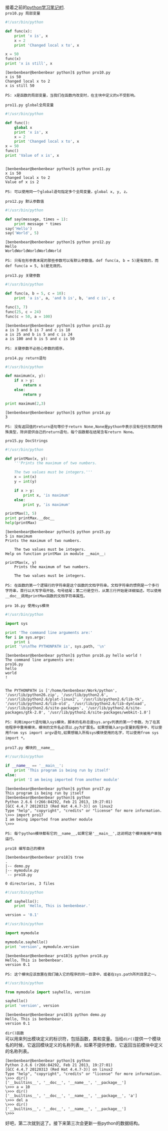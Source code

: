 接着之前的[python学习笔记#1](https://github.com/Benbenbear/Coolshare/blob/master/Experience/python%E5%AD%A6%E4%B9%A0%E7%AC%94%E8%AE%B0%231.md).         
`pro10.py 局部变量`
``` python
#!/usr/bin/python

def func(x):
    print 'x is', x
    x = 2
    print 'Changed local x to', x

x = 50
func(x)
print 'x is still', x
```
<pre><code>[benbenbear@benbenbear python]$ python pro10.py 
x is 50
Changed local x to 2
x is still 50
</pre></code>
`PS: x是函数的局部变量，当我们在函数内改变时，在主块中定义的x不受影响。`

`pro11.py global全局变量`
``` python
#!/usr/bin/python

def func():
    global x
    print 'x is', x
    x = 2
    print 'Changed local x to', x
x = 50
func()
print 'Value of x is', x
```
<pre><code>
[benbenbear@benbenbear python]$ python pro11.py
x is 50
Changed local x to 2
Value of x is 2
</pre></code>
`PS: 可以使用同一个global语句指定多个全局变量，global x, y, z。`

`pro12.py 默认参数值`
``` python
#!/usr/bin/python

def say(message, times = 1):
    print message * times
say('Hello')
say('World', 5)
```
<pre><code>[benbenbear@benbenbear python]$ python pro12.py
Hello
WorldWorldWorldWorldWorld
</pre></code>
`PS: 只有在形参表末尾的那些参数可以有默认参数值。def func(a, b = 5)是有效的，而def func(a = 5, b)是无效的。`

`pro13.py 关键参数`
``` python
#!/usr/bin/python

def func(a, b = 5, c = 10):
    print 'a is', a, 'and b is', b, 'and c is', c

func(3, 7)
func(25, c = 24)
func(c = 50, a = 100)
```
<pre><code>[benbenbear@benbenbear python]$ python pro13.py
a is 3 and b is 7 and c is 10
a is 25 and b is 5 and c is 24
a is 100 and b is 5 and c is 50
</pre></code>
`PS: 关键参数不必担心参数的顺序。`

`pro14.py return语句`
``` python
#!/usr/bin/python

def maximum(x, y):
    if x > y:
        return x
    else:
        return y

print maximum(2,3)
```
<pre><code>[benbenbear@benbenbear python]$ python pro14.py
3
</pre></code>
`PS: 没有返回值的return语句等价于return None,None是python中表示没有任何东西的特殊类型，除非提供自己的return语句，每个函数都在结尾含有return None。`

`pro15.py DocStrings`
``` python
#!/usr/bin/python

def printMax(x, y):
    '''Prints the maximum of two numbers.

    The two values must be integers.'''
    x = int(x)
    y = int(y)

    if x > y:
        print x, 'is maximum'
    else:
        print y, 'is maximum'

printMax(3, 5)
print printMax.__doc__
help(printMax)
```
``` 
[benbenbear@benbenbear python]$ python pro15.py
5 is maximum
Prints the maximum of two numbers.

    The two values must be integers.
Help on function printMax in module __main__:

printMax(x, y)
    Prints the maximum of two numbers.
    
    The two values must be integers.

```
`PS: 在函数的第一个逻辑行的字符串是这个函数的文档字符串。文档字符串的惯例是一个多行字符串，首行以大写字母开始，句号结尾；第二行是空行，从第三行开始是详细描述。可以使用__doc__调用printMax函数的文档字符串属性。`

`pro 16.py 使用sys模块`
``` python
#!/usr/bin/python

import sys

print 'The command line arguments are:'
for i in sys.argv:
    print i
print '\n\nThe PYTHONPATH is', sys.path, '\n'
```
<pre><code>[benbenbear@benbenbear python]$ python pro16.py hello world !
The command line arguments are:
pro16.py
hello
world
!


The PYTHONPATH is ['/home/benbenbear/Work/python', '/usr/lib/python26.zip', '/usr/lib/python2.6', '/usr/lib/python2.6/plat-linux2', '/usr/lib/python2.6/lib-tk', '/usr/lib/python2.6/lib-old', '/usr/lib/python2.6/lib-dynload', '/usr/lib/python2.6/site-packages', '/usr/lib/python2.6/site-packages/gtk-2.0', '/usr/lib/python2.6/site-packages/webkit-1.0']
</pre></code>
`PS: 利用import语句输入sys模块，脚本的名称总是sys.argv列表的第一个参数。为了在其他程序中重用模块，模块的文件名必须以.py为扩展名。如果想输入argv变量到程序中，可以使用from sys import argv语句,如果想输入所有sys模块使用的名字，可以使用from sys import *。`

`pro17.py 模块的__name__`
``` python
#!/sur/bin/python

if __name__ == '__main__':
    print 'This program is being run by itself'
else:
    print 'I am being imported from another module'
```
<pre><code>[benbenbear@benbenbear python]$ python pro17.py
This program is being run by itself
[benbenbear@benbenbear python]$ python
Python 2.6.6 (r266:84292, Feb 21 2013, 19:27:01) 
[GCC 4.4.7 20120313 (Red Hat 4.4.7-3)] on linux2
Type "help", "copyright", "credits" or "license" for more information.
\>>> import pro17
I am being imported from another module
\>>> 
</pre></code>
`PS: 每个python模块都有它的__name__,如果它是'__main__',这说明这个模块被用户单独运行。`

`pro18 编写自己的模块`
<pre><code>[benbenbear@benbenbear pro18]$ tree
.
|-- demo.py
|-- mymodule.py
`-- pro18.py

0 directories, 3 files
</pre></code>
``` python mymodule.py
#!/usr/bin/python

def sayhello():
    print 'Hello, This is benbenbear.'

version = '0.1'
``` 
``` python pro18.py
#!/usr/bin/python

import mymodule

mymodule.sayhello()
print 'version', mymodule.version
```
<pre><code>[benbenbear@benbenbear pro18]$ python pro18.py 
Hello, This is benbenbear.
version 0.1
</pre></code>
`PS: 这个模块应该放置在我们输入它的程序的同一目录中，或者在sys.path所列目录之一。`
``` python demo.py
#!/usr/bin/python

from mymodule import sayhello, version

sayhello()
print 'version', version
```
<pre><code>[benbenbear@benbenbear pro18]$ python demo.py 
Hello, This is benbenbear.
version 0.1
</pre></code>

`dir()函数`      
可以用来列出模块定义的标识符，包括函数，类和变量。当给`dir()`提供一个模块名的时候，它返回模块定义的名称列表，如果不提供参数，它返回当前模块中定义的名称列表。
<pre><code>[benbenbear@benbenbear python]$ python
Python 2.6.6 (r266:84292, Feb 21 2013, 19:27:01) 
[GCC 4.4.7 20120313 (Red Hat 4.4.7-3)] on linux2
Type "help", "copyright", "credits" or "license" for more information.
\>>> dir()
['__builtins__', '__doc__', '__name__', '__package__']
\>>> a = 10
\>>> dir()
['__builtins__', '__doc__', '__name__', '__package__', 'a']
\>>> del a
\>>> dir()
['__builtins__', '__doc__', '__name__', '__package__']
\>>> 
</pre></code>
好吧，第二次就到这了。接下来第三次会更新一些python的数据结构。
